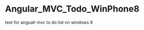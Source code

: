 Angular_MVC_Todo_WinPhone8
==========================

test for angualr mvc to do list on windows 8
